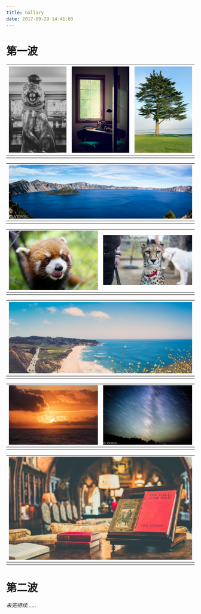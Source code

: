 ```yaml
---
title: Gallary
date: 2017-09-29 14:41:03
---
```


# 第一波

| ![beaver](/images/photos/beaver_resize.jpg) | ![study_cornor](/images/photos/studyroom1_resize.jpg) | ![tree](/images/photos/Tree_resize.jpg) |
| --- | --- | --- |
| | | |

| ![crater_lake](/images/photos/craterlake1_resize.jpg) |
| --- |
| |

| ![firefox](/images/photos/firefox_resize.jpg) | ![cheetah](/images/photos/cheetah_resize.jpg) |
| --- | --- |
| | |

| ![gray_whale_cove_beach](/images/photos/Gray_Whale_Cove_Beach_resize.jpg) |
| --- |
| |

| ![sunset](/images/photos/Sunset_resize.jpg) | ![stars](/images/photos/milkyway_resize.jpg) |
| --- | --- |
| | |

| ![hearst_castle](/images/photos/Hearst_Castle_resize.jpg) |
| --- |
| |

# 第二波
*未完待续……*

<!--
<table>
    <tr>
        <td colspan="2"><img src="/images/photos/beaver_resize.jpg" alt="woodcarving beaver" /></td>
        <td colspan="2"><img src="/images/photos/studyroom1_resize.jpg" alt="study corner" style="margin: 10px;"/></td>
        <td colspan="2"><img src="/images/photos/Tree_resize.jpg" alt="tree" /></td>
    </tr>
    <tr>
        <td colspan="6"><img src="/images/photos/craterlake1_resize.jpg" alt="crater lake" /></td>
    </tr>
    <tr>
        <td colspan="3"><img src="/images/photos/firefox_resize.jpg" alt="firefox" /></td>
        <td colspan="3"><img src="/images/photos/cheetah_resize.jpg" alt="cheetah" /></td>
    </tr>
    <tr>
        <td colspan="6"><img src="/images/photos/Gray_Whale_Cove_Beach_resize.jpg" alt="gray whale cove beach" /></td>
    </tr>
    <tr>
        <td colspan="3"><img src="/images/photos/Sunset_resize.jpg" alt="sunset" /></td>
        <td colspan="3"><img src="/images/photos/milkyway_resize.jpg" alt="silent hill" /></td>
    </tr>
    <tr>
        <td colspan="2"><img src="/images/photos/CA1_resize.jpg" alt="ca#1" /></td>
        <td colspan="3"><img src="/images/photos/Hearst_Castle_resize.jpg" alt="hearst castle" /></td>
    </tr>
</table>-->